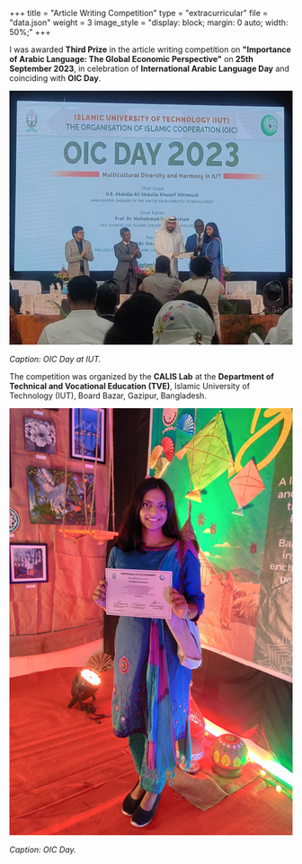 +++
title = "Article Writing Competition"
type = "extracurricular"
file = "data.json"
weight = 3
image_style = "display: block; margin: 0 auto; width: 50%;"
+++

I was awarded **Third Prize** in the article writing competition on **"Importance of Arabic Language: The Global Economic Perspective"** on **25th September 2023**, in celebration of **International Arabic Language Day** and coinciding with **OIC Day**.

![extra curricular](/images/ec_4.jpg)

*Caption: OIC Day at IUT.*

The competition was organized by the **CALIS Lab** at the **Department of Technical and Vocational Education (TVE)**, Islamic University of Technology (IUT), Board Bazar, Gazipur, Bangladesh.

![extra curricular](/images/ec_5.jpg)

*Caption: OIC Day.*